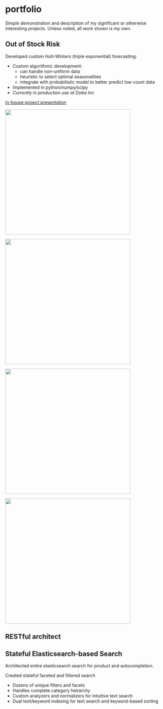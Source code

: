 # portfolio

Simple demonstration and description of my significant or otherwise
interesting projects.  Unless noted, all work shown is my own.

## Out of Stock Risk

Developed custom Holt-Winters (triple exponential) forecasting:

* Custom algorithmic development:
    * can handle non-uniform data
    * heuristic to select optimal seasonalities
    * integrate with probabilistic model to better predict low count data
* Implemented in python/numpy/scipy
* *Currently in production use at Doba Inc*

[in-house project presentation](https://www.dropbox.com/s/k5niyn4kwm1jwze/OOS_Risk_Presentation.pdf?dl=0)

<a href="oos-risk/categories.png"><img src="oos-risk/categories.png" width="400"/></a>

<a href="oos-risk/final-example.png"><img src="oos-risk/final-example.png" width="400"/></a>

<a href="integration-types.png"><img src="integration-types.png" width="400"/></a>

<a href="nonuniform-data.png"><img src="nonuniform-data.png" width="400"/></a>


## RESTful architect



## Stateful Elasticsearch-based Search

Architected entire elasticsearch search for product and autocompletion.

Created stateful faceted and filtered search

* Dozens of unique filters and facets
* Handles complete category heirarchy
* Custom analyzers and normalizers for intuitive text search
* Dual text/keyword indexing for text search and keyword-based sorting
